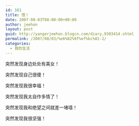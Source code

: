 ```yaml
---
id: 161
title: 悟！
date: 2007-08-03T08:00:00+00:00
author: jeehon
layout: post
guid: http://yangerjeehon.blogcn.com/diary,9303414.shtml
permalink: /2007/08/03/%e6%82%9f%ef%bc%81-2/
categories:
  - 我的生活
---
```

突然发现身边处处有美女！

突然发现自己很傻！

突然发现我很幸福！

突然发现我太自作多情了！

突然发现我和绝望之间就差一堵墙！

突然发现我很坚强！